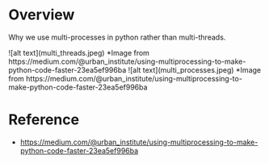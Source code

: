 # Overview
Why we use multi-processes in python rather than multi-threads.

<Multi-Threads>
![alt text](multi_threads.jpeg)
*Image from https://medium.com/@urban_institute/using-multiprocessing-to-make-python-code-faster-23ea5ef996ba

<Multi-Processes>
![alt text](multi_processes.jpeg)
*Image from https://medium.com/@urban_institute/using-multiprocessing-to-make-python-code-faster-23ea5ef996ba


# Reference
* https://medium.com/@urban_institute/using-multiprocessing-to-make-python-code-faster-23ea5ef996ba
